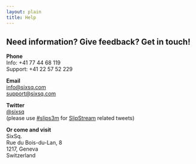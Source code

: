 ```yaml
---
layout: plain
title: Help
---
```


Need information? Give feedback? Get in touch!
-----------

**Phone**  
Info: +41 77 44 68 119  
Support: +41 22 57 52 229

**Email**  
[info@sixsq.com](mailto:info@sixsq.com)  
[support@sixsq.com](mailto:support@sixsq.com)

**Twitter**  
[@sixsq](https://twitter.com/#!/sixsq)  
(please use
  [#slips3m](https://twitter.com/#!/search/%23slips3m) for
  [SlipStream](/products/slipstream.html) related tweets)

**Or come and visit**  
SixSq.  
Rue du Bois-du-Lan, 8  
1217, Geneva  
Switzerland
